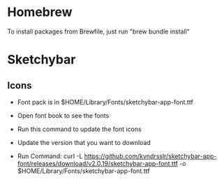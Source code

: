 # Homebrew
To install packages from Brewfile, just run "brew bundle install"

# Sketchybar
## Icons
- Font pack is in $HOME/Library/Fonts/sketchybar-app-font.ttf
- Open font book to see the fonts
- Run this command to update the font icons

- Update the version that you want to download

- Run Command: curl -L https://github.com/kvndrsslr/sketchybar-app-font/releases/download/v2.0.19/sketchybar-app-font.ttf -o $HOME/Library/Fonts/sketchybar-app-font.ttf

